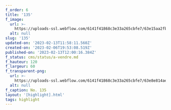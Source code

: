 ```yaml
---
f_order: 6
title: '135'
f_image:
  url: >-
    https://uploads-ssl.webflow.com/6141f41868c3e33a265cbfe7/63e15aa2fb566d1b7daf164b_135-07.jpg
  alt: null
slug: '135'
updated-on: '2023-02-13T11:58:11.560Z'
created-on: '2023-02-06T19:53:08.519Z'
published-on: '2023-02-13T12:00:16.384Z'
f_status: cms/status/a-vendre.md
f_hauteur: 120
f_largeur: 60
f_transparent-png:
  url: >-
    https://uploads-ssl.webflow.com/6141f41868c3e33a265cbfe7/63e8e814aed3c6c5ea46e010_135-07.png
  alt: null
f_caption: No. 135
layout: '[highlight].html'
tags: highlight
---
```



